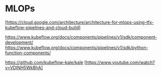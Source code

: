 # MLOPs

[https://cloud.google.com/architecture/architecture-for-mlops-using-tfx-kubeflow-pipelines-and-cloud-build]

https://www.kubeflow.org/docs/components/pipelines/v1/sdk/component-development/
https://www.kubeflow.org/docs/components/pipelines/v1/sdk/python-function-components/

https://github.com/kubeflow-kale/kale [https://www.youtube.com/watch?v=VDINH5WkBhA] 
